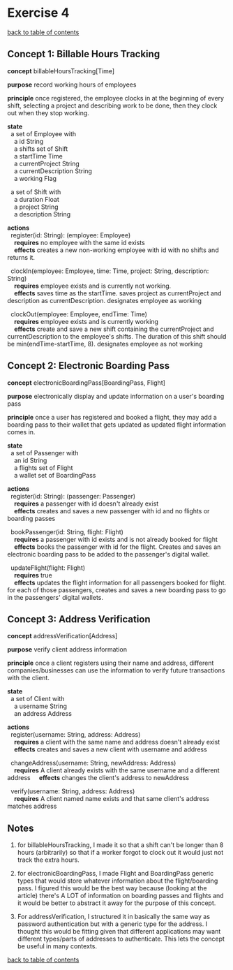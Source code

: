 # Exercise 4
[back to table of contents](/assignments/pset1/contents.md)

## Concept 1: Billable Hours Tracking

**concept** billableHoursTracking[Time]

**purpose** record working hours of employees

**principle** once registered, the employee clocks in at the beginning of every shift, selecting a project and describing work to be done, then they clock out when they stop working.

**state** <br>
&nbsp;&nbsp;a set of Employee with<br>
&nbsp;&nbsp;&nbsp;&nbsp;a id String <br>
&nbsp;&nbsp;&nbsp;&nbsp;a shifts set of Shift <br>
&nbsp;&nbsp;&nbsp;&nbsp;a startTime Time <br>
&nbsp;&nbsp;&nbsp;&nbsp;a currentProject String <br>
&nbsp;&nbsp;&nbsp;&nbsp;a currentDescription String <br>
&nbsp;&nbsp;&nbsp;&nbsp;a working Flag <br>

&nbsp;&nbsp;a set of Shift with<br>
&nbsp;&nbsp;&nbsp;&nbsp;a duration Float <br>
&nbsp;&nbsp;&nbsp;&nbsp;a project String <br>
&nbsp;&nbsp;&nbsp;&nbsp;a description String <br>

**actions** <br>
&nbsp;&nbsp;register(id: String): (employee: Employee) <br>
&nbsp;&nbsp;&nbsp;&nbsp;**requires** no employee with the same id exists <br>
&nbsp;&nbsp;&nbsp;&nbsp;**effects** creates a new non-working employee with id with no shifts and returns it.

&nbsp;&nbsp;clockIn(employee: Employee, time: Time, project: String, description: String) <br>
&nbsp;&nbsp;&nbsp;&nbsp;**requires** employee exists and is currently not working. <br>
&nbsp;&nbsp;&nbsp;&nbsp;**effects** saves time as the startTime. saves project as currentProject and description as currentDescription. designates employee as working

&nbsp;&nbsp;clockOut(employee: Employee, endTime: Time) <br>
&nbsp;&nbsp;&nbsp;&nbsp;**requires** employee exists and is currently working <br>
&nbsp;&nbsp;&nbsp;&nbsp;**effects** create and save a new shift containing the currentProject and currentDescription to the employee's shifts. The duration of this shift should be min(endTime-startTime, 8). designates employee as not working



## Concept 2: Electronic Boarding Pass

**concept** electronicBoardingPass[BoardingPass, Flight]

**purpose** electronically display and update information on a user's boarding pass

**principle** once a user has registered and booked a flight, they may add a boarding pass to their wallet that gets updated as updated flight information comes in.

**state** <br>
&nbsp;&nbsp;a set of Passenger with <br>
&nbsp;&nbsp;&nbsp;&nbsp;an id String <br>
&nbsp;&nbsp;&nbsp;&nbsp;a flights set of Flight <br>
&nbsp;&nbsp;&nbsp;&nbsp;a wallet set of BoardingPass <br>

**actions** <br>
&nbsp;&nbsp;register(id: String): (passenger: Passenger)<br>
&nbsp;&nbsp;&nbsp;&nbsp;**requires** a passenger with id doesn't already exist<br>
&nbsp;&nbsp;&nbsp;&nbsp;**effects** creates and saves a new passenger with id and no flights or boarding passes

&nbsp;&nbsp;bookPassenger(id: String, flight: Flight)<br>
&nbsp;&nbsp;&nbsp;&nbsp;**requires** a passenger with id exists and is not already booked for flight<br>
&nbsp;&nbsp;&nbsp;&nbsp;**effects** books the passenger with id for the flight. Creates and saves an electronic boarding pass to be added to the passenger's digital wallet.

&nbsp;&nbsp;updateFlight(flight: Flight)<br>
&nbsp;&nbsp;&nbsp;&nbsp;**requires** true<br>
&nbsp;&nbsp;&nbsp;&nbsp;**effects** updates the flight information for all passengers booked for flight. for each of those passengers, creates and saves a new boarding pass to go in the passengers' digital wallets.




## Concept 3: Address Verification

**concept** addressVerification[Address]

**purpose** verify client address information

**principle** once a client registers using their name and address, different companies/businesses can use the information to verify future transactions with the client.

**state** <br>
&nbsp;&nbsp;a set of Client with <br>
&nbsp;&nbsp;&nbsp;&nbsp;a username String <br>
&nbsp;&nbsp;&nbsp;&nbsp;an address Address

**actions** <br>
&nbsp;&nbsp;register(username: String, address: Address) <br>
&nbsp;&nbsp;&nbsp;&nbsp;**requires** a client with the same name and address doesn't already exist <br>
&nbsp;&nbsp;&nbsp;&nbsp;**effects** creates and saves a new client with username and address

&nbsp;&nbsp;changeAddress(username: String, newAddress: Address) <br>
&nbsp;&nbsp;&nbsp;&nbsp;**requires** A client already exists with the same username and a different address
&nbsp;&nbsp;&nbsp;&nbsp;**effects** changes the client's address to newAddress

&nbsp;&nbsp;verify(username: String, address: Address) <br>
&nbsp;&nbsp;&nbsp;&nbsp;**requires** A client named name exists and that same client's address matches address


## Notes

1. for billableHoursTracking, I made it so that a shift can't be longer than 8 hours (arbitrarily) so that if a worker forgot to clock out it would just not track the extra hours.

2. for electronicBoardingPass, I made Flight and BoardingPass generic types that would store whatever information about the flight/boarding pass. I figured this would be the best way because (looking at the article) there's A LOT of information on boarding passes and flights and it would be better to abstract it away for the purpose of this concept.

3. For addressVerification, I structured it in basically the same way as password authentication but with a generic type for the address. I thought this would be fitting given that different applications may want different types/parts of addresses to authenticate. This lets the concept be useful in many contexts.

[back to table of contents](/assignments/pset1/contents.md)
